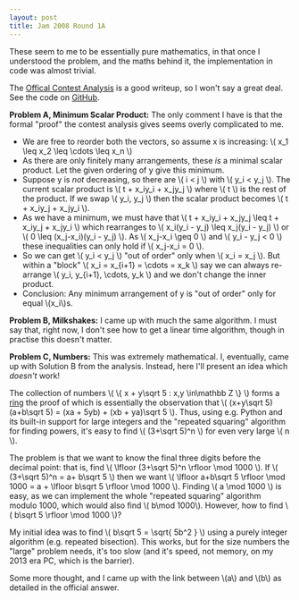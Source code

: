 ```yaml
---
layout: post
title: Jam 2008 Round 1A
---
```


These seem to me to be essentially pure mathematics, in that once I understood the problem, and the maths behind it, the implementation in code was almost trivial.

The [Offical Contest Analysis](https://code.google.com/codejam/contest/32016/dashboard#s=a) is a good writeup, so I won't say a great deal.  See the code on [GitHub](https://github.com/MatthewDaws/CodeJam/tree/master/2008_1a).

**Problem A, Minimum Scalar Product:**  The only comment I have is that the formal "proof" the contest analysis gives seems overly complicated to me.

<!--more-->

   - We are free to reorder both the vectors, so assume x is increasing: \\( x_1 \leq x_2 \leq \cdots \leq x_n \\)
   - As there are only finitely many arrangements, these *is* a minimal scalar product.  Let the given ordering of y give this minimum.
   - Suppose y is *not* decreasing, so there are \\( i &lt; j \\) with \\( y_i &lt; y_j \\).  The current scalar product is \\( t + x_iy_i + x_jy_j \\) where \\( t \\) is the rest of the product.  If we swap \\( y_i, y_j \\) then the scalar product becomes \\( t + x_iy_j + x_jy_i \\).
   - As we have a minimum, we must have that \\( t + x_iy_i + x_jy_j \leq t + x_iy_j + x_jy_i \\) which rearranges to \\( x_i(y_i - y_j) \leq x_j(y_i - y_j) \\) or \\( 0 \leq (x_j-x_i)(y_i - y_j) \\).  As \\( x_j-x_i \geq 0 \\) and \\( y_i - y_j &lt; 0 \\) these inequalities can only hold if \\( x_j-x_i = 0 \\).
   - So we can get \\( y_i &lt; y_j \\) "out of order" only when \\( x_i = x_j \\).  But within a "block" \\( x_i = x_{i+1} = \cdots = x_k \\) say we can always re-arrange \\( y_i, y_{i+1}, \cdots, y_k \\) and we don't change the inner product.
   - Conclusion: Any minimum arrangement of y is "out of order" only for equal \\(x_i\\)s.


**Problem B, Milkshakes:**  I came up with much the same algorithm.  I must say that, right now, I don't see how to get a linear time algorithm, though in practise this doesn't matter.


**Problem C, Numbers:**  This was extremely mathematical.  I, eventually, came up with Solution B from the analysis.  Instead, here I'll present an idea which *doesn't* work!

The collection of numbers \\( \\{ x + y\sqrt 5 : x,y \in\mathbb Z \\} \\) forms a [ring](https://en.wikipedia.org/wiki/Ring_%28mathematics%29) the proof of which is essentially the observation that \\( (x+y\sqrt 5)(a+b\sqrt 5) = (xa + 5yb) + (xb + ya)\sqrt 5 \\).  Thus, using e.g. Python and its built-in support for large integers and the "repeated squaring" algorithm for finding powers, it's easy to find \\( (3+\sqrt 5)^n \\) for even very large \\( n \\).

The problem is that we want to know the final three digits before the decimal point: that is, find \\( \lfloor (3+\sqrt 5)^n \rfloor \mod 1000 \\).  If \\( (3+\sqrt 5)^n = a+ b\sqrt 5 \\) then we want \\( \lfloor a+b\sqrt 5 \rfloor \mod 1000 = a + \lfloor b\sqrt 5 \rfloor \mod 1000 \\).  Finding \\( a \mod 1000 \\) is easy, as we can implement the whole "repeated squaring" algorithm modulo 1000, which would also find \\( b\mod 1000\\).  However, how to find \\( b\sqrt 5 \rfloor \mod 1000 \\)?

My initial idea was to find \\( b\sqrt 5 = \sqrt{ 5b^2 } \\) using a purely integer algorithm (e.g. repeated bisection).  This works, but for the size numbers the "large" problem needs, it's too slow (and it's speed, not memory, on my 2013 era PC, which is the barrier).

Some more thought, and I came up with the link between \\(a\\) and \\(b\\) as detailed in the official answer.